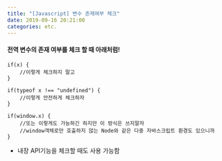 ```yaml
---
title: "[Javascript] 변수 존재여부 체크"
date: 2019-09-16 20:21:00
categories: etc.
---
```


#### 전역 변수의 존재 여부를 체크 할 때 아래처럼!

<pre><code>if(x) {
	//이렇게 체크하지 말고
}

if(typeof x !== "undefined") {
	//이렇게 안전하게 체크하자
}

if(window.x) {
	//또는 이렇게도 가능하긴 하지만 이 방식은 쓰지말자
	//window객체로만 호출하지 않는 Node와 같은 다중 자바스크립트 환경도 있으니까
}
</code></pre>


* 내장 API기능을 체크할 때도 사용 가능함

